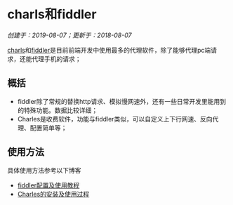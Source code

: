 # charls和fiddler

*创建于：2019-08-07；更新于：2018-08-07*

[charls](https://www.charlesproxy.com/)和[fiddler](https://www.telerik.com/fiddler)是目前前端开发中使用最多的代理软件，除了能够代理pc端请求，还能代理手机的请求；

## 概括

- fiddler除了常规的替换http请求、模拟慢网速外，还有一些日常开发里能用到的特殊功能。数据比较详细；
- Charles是收费软件，功能与fiddler类似，可以自定义上下行网速、反向代理、配置简单等；

## 使用方法

具体使用方法参考以下博客

- [fiddler配置及使用教程](https://www.cnblogs.com/woaixuexi9999/p/9247705.html)
- [Charles的安装及使用过程](https://www.cnblogs.com/littlek1d/p/9351705.html)